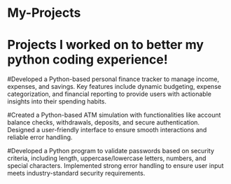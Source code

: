 # My-Projects

# Projects I worked on to better my python coding experience!

#Developed a Python-based personal finance tracker to manage income, expenses, and savings. Key features include dynamic budgeting, expense categorization, and financial reporting to provide users with actionable insights into their spending habits.

#Created a Python-based ATM simulation with functionalities like account balance checks, withdrawals, deposits, and secure authentication. Designed a user-friendly interface to ensure smooth interactions and reliable error handling.

#Developed a Python program to validate passwords based on security criteria, including length, uppercase/lowercase letters, numbers, and special characters. Implemented strong error handling to ensure user input meets industry-standard security requirements.
